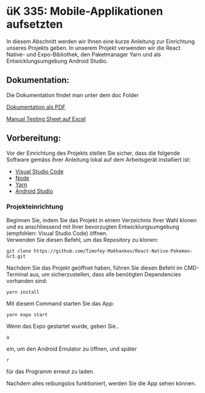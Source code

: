 # üK 335: Mobile-Applikationen aufsetzten 
In diesem Abschnitt werden wir Ihnen eine kurze Anleitung zur Einrichtung unseres Projekts geben. In unserem Projekt verwenden wir die React Native- und Expo-Bibliothek, den Paketmanager Yarn und als Entwicklungsumgebung Android Studio.

## Dokumentation:

Die Dokumentation findet man unter dem doc Folder

[Dokumentation als PDF]()

[Manual Testing Sheet auf Excel](./doc/Manual%20Testing.xlsx)

## Vorbereitung:
Vor der Einrichtung des Projekts stellen Sie sicher, dass die folgende Software gemäss ihrer Anleitung lokal auf dem Arbeitsgerät installiert ist:
- [Visual Studio Code](https://code.visualstudio.com/docs/setup/windows)
- [Node](https://nodejs.org/en/download/)
- [Yarn](https://yarnpkg.com/getting-started/install)
- [Android Studio](https://developer.android.com/studio)

### Projekteinrichtung
Beginnen Sie, indem Sie das Projekt in einem Verzeichnis Ihrer Wahl klonen und es anschliessend mit Ihrer bevorzugten Entwicklungsumgebung (empfohlen: Visual Studio Code) öffnen.</br>
Verwenden Sie diesen Befehl, um das Repository zu klonen:
```
git clone https://github.com/Timofey-Makhankov/React-Native-Pokemon-Gr3.git
```
Nachdem Sie das Projekt geöffnet haben, führen Sie diesen Befehl im CMD-Terminal aus, um sicherzustellen, dass alle benötigten Dependencies vorhanden sind:
```
yarn install
```
Mit diesem Command starten Sie das App:
```
yarn expo start
```
Wenn das Expo gestartet wurde, geben Sie..
```
a 
```
ein, um den Android Emulator zu öffnen, und später
```
r
```
für das Programm erneut zu laden.

Nachdem alles reibungslos funktioniert, werden Sie die App sehen können.
